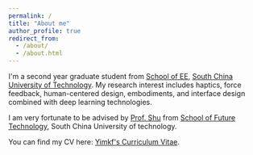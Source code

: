 ```yaml
---
permalink: /
title: "About me"
author_profile: true
redirect_from: 
  - /about/
  - /about.html
---
```


I'm a second year graduate student from [School of EE](https://www2.scut.edu.cn/ee/), [South China University of Technology](https://www.scut.edu.cn/). My research interest includes haptics, force feedback, human-centered design, embodiments, and interface design combined with deep learning technologies.

I am very fortunate to be advised by [Prof. Shu](https://www2.scut.edu.cn/ft/2021/1102/c29779a449585/page.htm) from [School of Future Technology](https://www2.scut.edu.cn/ft/), South China University of technology.

You can find my CV here: [Yimkf's Curriculum Vitae](../assets/Curriculum_Vitae.pdf).

